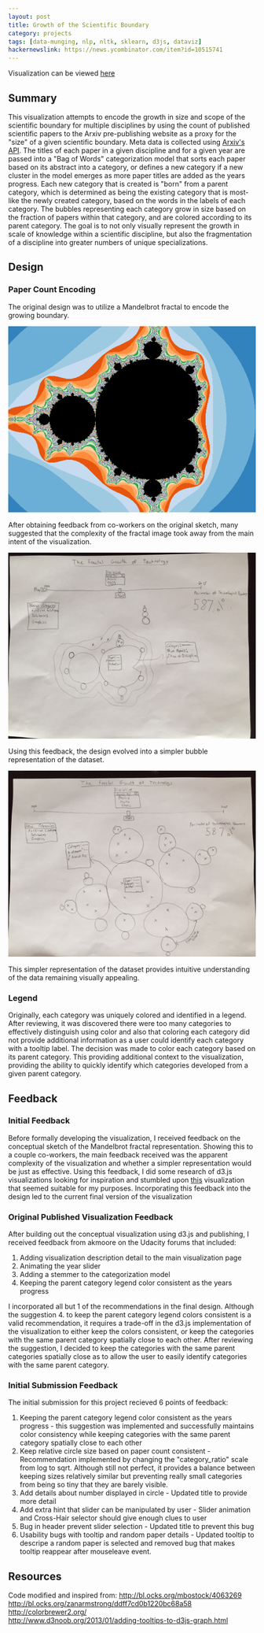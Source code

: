 ```yaml
---
layout: post
title: Growth of the Scientific Boundary
category: projects
tags: [data-munging, nlp, nltk, sklearn, d3js, dataviz]
hackernewslink: https://news.ycombinator.com/item?id=10515741
---
```


Visualization can be viewed [here](http://cole-maclean.github.io/Udacity-DSNDP6/)

<h2>Summary</h2>

This visualization attempts to encode the growth in size and scope of the scientific boundary for multiple disciplines by using the count of published scientific papers to the Arxiv pre-publishing website as a proxy for the "size" of a given scientific boundary. Meta data is collected using [Arxiv's API](http://arxiv.org/help/api/index). The titles of each paper in a given discipline and for a given year are passed into a "Bag of Words" categorization model that sorts each paper based on its abstract into a category, or defines a new category if a new cluster in the model emerges as more paper titles are added as the years progress. Each new category that is created is "born" from a parent category, which is determined as being the existing category that is most-like the newly created category, based on the words in the labels of each category. The bubbles representing each category grow in size based on the fraction of papers within that category, and are colored according to its parent category. The goal is to not only visually represent the growth in scale of knowledge within a scientific discipline, but also the fragmentation of a discipline into greater numbers of unique specializations.

<h2>Design</h2>

<h3>Paper Count Encoding</h3>

The original design was to utilize a Mandelbrot fractal to encode the growing boundary.

![Mandelbrot Fractal](/img/madelbrot_fractal.png)

After obtaining feedback from co-workers on the original sketch, many suggested that the complexity of the fractal image took away from the main intent of the visualization.

![Fractal Sketch](/img/fractal_sketch.JPG)

 Using this feedback, the design evolved into a simpler bubble representation of the dataset. 

![Bubble Sketch](/img/bubble_sketch.JPG)

 This simpler representation of the dataset provides intuitive understanding of the data remaining visually appealing.

<h3>Legend</h3>

Originally, each category was uniquely colored and identified in a legend. After reviewing, it was discovered there were too many categories to effectively distinguish using color and also that coloring each category did not provide additional information as a user could identify each category with a tooltip label. The decision was made to color each category based on its parent category. This providing additional context to the visualization, providing the ability to quickly identify which categories developed from a given parent category.

<h2>Feedback</h2>

<h3>Initial Feedback</h3>

Before formally developing the visualization, I received feedback on the conceptual sketch of the Mandelbrot fractal representation. Showing this to a couple co-workers, the main feedback received was the apparent complexity of the visualization and whether a simpler representation would be just as effective. Using this feedback, I did some research of d3.js visualizations looking for inspiration and stumbled upon [this](http://bl.ocks.org/mbostock/4063269) visualization that seemed suitable for my purposes. Incorporating this feedback into the design led to the current final version of the visualization

<h3>Original Published Visualization Feedback</h3>

After building out the conceptual visualization using d3.js and publishing, I received feedback from akmoore on the Udacity forums that included:
1. Adding visualization description detail to the main visualization page
2. Animating the year slider
3. Adding a stemmer to the categorization model
4. Keeping the parent category legend color consistent as the years progress

I incorporated all but 1 of the recommendations in the final design. Although the suggestion 4. to keep the parent category legend colors consistent is a valid recommendation, it requires a trade-off in the d3.js implementation of the visualization to either keep the colors consistent, or keep the categories with the same parent category spatially close to each other. After reviewing the suggestion, I decided to keep the categories with the same parent categories spatially close as to allow the user to easily identify categories with the same parent category.

<h3>Initial Submission Feedback</h3>

The initial submission for this project recieved 6 points of feedback:
1. Keeping the parent category legend color consistent as the years progress - this suggestion was implemented and successfully maintains color consistency while keeping categories with the same parent category spatially close to each other
2. Keep relative circle size based on paper count consistent - Recommendation implemented by changing the "category_ratio" scale from log to sqrt. Although still not perfect, it provides a balance between keeping sizes relatively similar but preventing really small categories from being so tiny that they are barely visible.
3. Add details about number displayed in circle - Updated title to provide more detail
4. Add extra hint that slider can be manipulated by user - Slider animation and Cross-Hair selector should give enough clues to user
5. Bug in header prevent slider selection - Updated title to prevent this bug
6. Usability bugs with tooltip and random paper details - Updated tooltip to descripe a random paper is selected and removed bug that makes tooltip reappear after mouseleave event.

<h2>Resources</h2>

Code modified and inspired from:
    http://bl.ocks.org/mbostock/4063269  
    http://bl.ocks.org/zanarmstrong/ddff7cd0b1220bc68a58  
    http://colorbrewer2.org/  
    http://www.d3noob.org/2013/01/adding-tooltips-to-d3js-graph.html